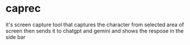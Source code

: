 # caprec
it's screen capture tool that captures the character from selected area of screen then sends  it to chatgpt and gemini and shows the respose in the side bar
